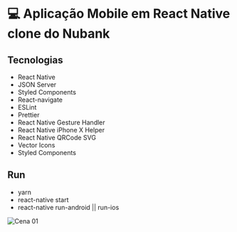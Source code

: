 # :computer: Aplicação Mobile em React Native clone do Nubank

## Tecnologias

- React Native
- JSON Server
- Styled Components
- React-navigate
- ESLint
- Prettier
- React Native Gesture Handler
- React Native iPhone X Helper
- React Native QRCode SVG
- Vector Icons
- Styled Components

## Run

- yarn
- react-native start
- react-native run-android || run-ios

![Cena 01](image1.gif)

